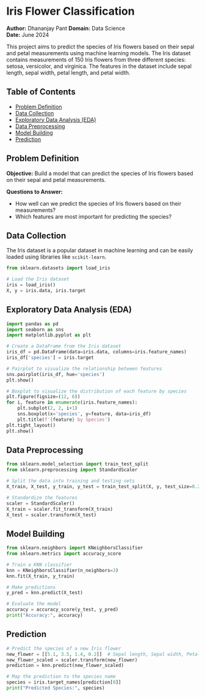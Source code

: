 # Iris Flower Classification

**Author:** Dhananjay Pant
**Domain:** Data Science  
**Date:** June 2024

This project aims to predict the species of Iris flowers based on their sepal and petal measurements using machine learning models. The Iris dataset contains measurements of 150 Iris flowers from three different species: setosa, versicolor, and virginica. The features in the dataset include sepal length, sepal width, petal length, and petal width.

## Table of Contents

- [Problem Definition](#problem-definition)
- [Data Collection](#data-collection)
- [Exploratory Data Analysis (EDA)](#exploratory-data-analysis-eda)
- [Data Preprocessing](#data-preprocessing)
- [Model Building](#model-building)
- [Prediction](#prediction)

## Problem Definition

**Objective:** Build a model that can predict the species of Iris flowers based on their sepal and petal measurements.

**Questions to Answer:**
- How well can we predict the species of Iris flowers based on their measurements?
- Which features are most important for predicting the species?

## Data Collection

The Iris dataset is a popular dataset in machine learning and can be easily loaded using libraries like `scikit-learn`.

```python
from sklearn.datasets import load_iris

# Load the Iris dataset
iris = load_iris()
X, y = iris.data, iris.target
```

## Exploratory Data Analysis (EDA)

```python
import pandas as pd
import seaborn as sns
import matplotlib.pyplot as plt

# Create a DataFrame from the Iris dataset
iris_df = pd.DataFrame(data=iris.data, columns=iris.feature_names)
iris_df['species'] = iris.target

# Pairplot to visualize the relationship between features
sns.pairplot(iris_df, hue='species')
plt.show()

# Boxplot to visualize the distribution of each feature by species
plt.figure(figsize=(12, 6))
for i, feature in enumerate(iris.feature_names):
    plt.subplot(2, 2, i+1)
    sns.boxplot(x='species', y=feature, data=iris_df)
    plt.title(f'{feature} by Species')
plt.tight_layout()
plt.show()
```

## Data Preprocessing

```python
from sklearn.model_selection import train_test_split
from sklearn.preprocessing import StandardScaler

# Split the data into training and testing sets
X_train, X_test, y_train, y_test = train_test_split(X, y, test_size=0.2, random_state=42)

# Standardize the features
scaler = StandardScaler()
X_train = scaler.fit_transform(X_train)
X_test = scaler.transform(X_test)
```

## Model Building

```python
from sklearn.neighbors import KNeighborsClassifier
from sklearn.metrics import accuracy_score

# Train a KNN classifier
knn = KNeighborsClassifier(n_neighbors=3)
knn.fit(X_train, y_train)

# Make predictions
y_pred = knn.predict(X_test)

# Evaluate the model
accuracy = accuracy_score(y_test, y_pred)
print("Accuracy:", accuracy)
```


## Prediction

```python
# Predict the species of a new Iris flower
new_flower = [[5.1, 3.5, 1.4, 0.2]]  # Sepal length, Sepal width, Petal length, Petal width
new_flower_scaled = scaler.transform(new_flower)
prediction = knn.predict(new_flower_scaled)

# Map the prediction to the species name
species = iris.target_names[prediction[0]]
print("Predicted Species:", species)
```

